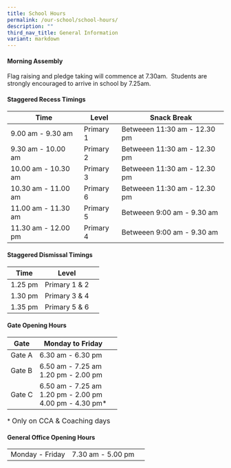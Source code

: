 ```yaml
---
title: School Hours
permalink: /our-school/school-hours/
description: ""
third_nav_title: General Information
variant: markdown
---
```

#### Morning Assembly

Flag raising and pledge taking will commence at 7.30am.&nbsp; Students are strongly encouraged to arrive in school by 7.25am.

#### Staggered Recess Timings
<table class="tg">
<thead>
  <tr>
    <th class="tg-1h0n">Time</th>
    <th class="tg-1h0n">Level</th>
    <th class="tg-1h0n">Snack Break</th>
  </tr>
</thead>
<tbody>
    <tr>
    <td>9.00 am - 9.30 am<br></td>
    <td>Primary 1<br></td>
    <td>Betweeen 11:30 am - 12.30 pm<br></td>
  </tr>
  <tr>
    <td>9.30 am - 10.00 am<br></td>
    <td>Primary 2<br></td>
    <td>Betweeen 11:30 am - 12.30 pm<br></td>
  </tr>
  <tr>
    <td>10.00 am - 10.30 am<br></td>
    <td>Primary 3<br></td>
    <td>Betweeen 11:30 am - 12.30 pm<br></td>
  </tr>
	  <tr>
    <td>10.30 am - 11.00 am<br></td>
      <td>Primary 6<br></td>
    <td>Betweeen 11:30 am - 12.30 pm<br></td>
  </tr>
	 <tr> 
    <td>11.00 am - 11.30 am<br></td>
      <td>Primary 5<br></td>
    <td>Betweeen 9:00 am - 9.30 am<br></td>
    </tr>
	 <tr> 
    <td>11.30 am - 12.00 pm<br></td>
      <td>Primary 4<br></td>
    <td>Betweeen 9:00 am - 9.30 am<br></td>
  </tr>
	 
</tbody>
</table>

#### Staggered Dismissal Timings

<table class="tg">
<thead>
  <tr>
    <th class="tg-1h0n">Time</th>
    <th class="tg-1h0n">Level</th>
    <th class="tg-1h0n"></th>
  </tr>
</thead>
<tbody>
  	  <tr>
    <td>1.25 pm<br></td>
      <td>Primary 1 &amp; 2<br></td>
    <td><br></td>
  </tr>
	 <tr> 
    <td>1.30 pm<br></td>
      <td>Primary 3 &amp; 4<br></td>
    <td><br></td>
    </tr>
	 <tr> 
    <td>1.35 pm<br></td>
      <td>Primary 5 &amp; 6<br></td>
    <td><br></td>
  </tr>
	 
</tbody>
</table>


#### Gate Opening Hours

| Gate | Monday to Friday |  |
| -------- | -------- | -------- |
| Gate A | 6.30 am - 6.30 pm |     |
| Gate B | 6.50 am - 7.25 am <br>1.20 pm - 2.00 pm |      |
| Gate C | 6.50 am - 7.25 am <br>1.20 pm - 2.00 pm <br>4.00 pm - 4.30 pm* |      |

\* <font size="3">Only on CCA &amp; Coaching days</font>
	

#### General Office Opening Hours

|  |  |  |
| -------- | -------- | -------- |
| Monday - Friday | 7.30 am - 5.00 pm |    |